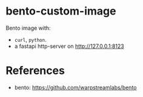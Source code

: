 # bento-custom-image

Bento image with:
- `curl`, `python`.
- a fastapi http-server on http://127.0.0.1:8123

# References
- bento: https://github.com/warpstreamlabs/bento